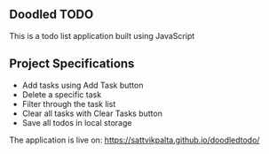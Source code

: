 ## Doodled TODO 
This is a todo list application built using JavaScript

## Project Specifications

- Add tasks using Add Task button
- Delete a specific task
- Filter through the task list
- Clear all tasks with Clear Tasks button
- Save all todos in local storage

The application is live on: https://sattvikpalta.github.io/doodledtodo/